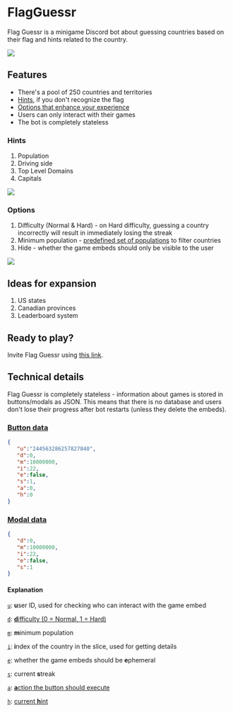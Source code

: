 # FlagGuessr

Flag Guessr is a minigame Discord bot about guessing countries based on their flag and hints related to the country.

![](https://i.imgur.com/PIjix2L.png)

## Features

- There's a pool of 250 countries and territories
- [Hints](#hints), if you don't recognize the flag
- [Options that enhance your experience](#options)
- Users can only interact with their games
- The bot is completely stateless

### Hints

1. Population
2. Driving side
3. Top Level Domains
4. Capitals

![](https://i.imgur.com/mz030o1.png)

### Options

1. Difficulty (Normal & Hard) - on Hard difficulty, guessing a country incorrectly will result in immediately losing the streak
2. Minimum population - [predefined set of populations](https://i.imgur.com/tAwsq6A.png) to filter countries
3. Hide - whether the game embeds should only be visible to the user

![](https://i.imgur.com/9owCmJE.png)

## Ideas for expansion

1. US states
2. Canadian provinces
3. Leaderboard system

## Ready to play?

Invite Flag Guessr using [this link](https://discord.com/oauth2/authorize?client_id=1007647563790417960&scope=bot).

## Technical details

Flag Guessr is completely stateless - information about games is stored in buttons/modals as JSON. This means that there is no database and users don't lose their progress after bot restarts (unless they delete the embeds).

### [Button data](https://github.com/caneleex/FlagGuessr/blob/main/util/types.go#L41-#L50)

```json
{
   "u":"244563286257827840",
   "d":0,
   "m":10000000,
   "i":22,
   "e":false,
   "s":1,
   "a":0,
   "h":0
}
```

### [Modal data](https://github.com/caneleex/FlagGuessr/blob/main/util/types.go#L69-#L75)

```json
{
   "d":0,
   "m":10000000,
   "i":22,
   "e":false,
   "s":1
}
```

#### Explanation


[`u`](https://github.com/caneleex/FlagGuessr/blob/main/util/types.go#L42): **u**ser ID, used for checking who can interact with the game embed

[`d`](https://github.com/caneleex/FlagGuessr/blob/main/util/types.go#L43): [**d**ifficulty (0 = Normal, 1 = Hard)](https://github.com/caneleex/FlagGuessr/blob/main/util/types.go#L52-#L67)

[`m`](https://github.com/caneleex/FlagGuessr/blob/main/util/types.go#L44): **m**inimum population

[`i`](https://github.com/caneleex/FlagGuessr/blob/main/util/types.go#L45): **i**ndex of the country in the slice, used for getting details

[`e`](https://github.com/caneleex/FlagGuessr/blob/main/util/types.go#L46): whether the game embeds should be **e**phemeral

[`s`](https://github.com/caneleex/FlagGuessr/blob/main/util/types.go#L47): current **s**treak

[`a`](https://github.com/caneleex/FlagGuessr/blob/main/util/types.go#L48): [**a**ction the button should execute](https://github.com/caneleex/FlagGuessr/blob/main/util/types.go#L9-#L17)

[`h`](https://github.com/caneleex/FlagGuessr/blob/main/util/types.go#L49): [current **h**int](https://github.com/caneleex/FlagGuessr/blob/main/util/types.go#L19-#L27)
